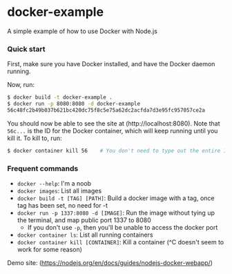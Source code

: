 # docker-example

A simple example of how to use Docker with Node.js


### Quick start

First, make sure you have Docker installed, and have the Docker daemon running.

Now, run:

```bash
$ docker build -t docker-example .
$ docker run -p 8080:8080 -d docker-example
56c48fc2b49b037b621bc420dc75f8c5e75a62dc2acfda7d3e95fc957057ce2a
```

You should now be able to see the site at (http://localhost:8080). Note that `56c...` is the ID for the Docker container, which will keep running until you kill it. To kill to, run:

```bash
$ docker container kill 56    # You don't need to type out the entire ID
```


### Frequent commands

* `docker --help`: I'm a noob
* `docker images`: List all images
* `docker build -t [TAG] [PATH]`: Build a docker image with a tag, once tag has been set, no need for -t
* `docker run -p 1337:8080 -d [IMAGE]`: Run the image without tying up the terminal, and map public port 1337 to 8080
  * If you don't use `-p`, then you'll be unable to access the docker port
* `docker container ls`: List all running containers
* `docker container kill [CONTAINER]`: Kill a container (^C doesn't seem to work for some reason)

Demo site: (https://nodejs.org/en/docs/guides/nodejs-docker-webapp/)
